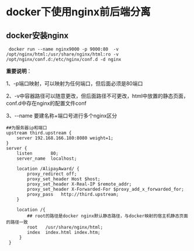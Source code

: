 # docker下使用nginx前后端分离

## docker安装nginx

```ssh
 docker run --name nginx9000 -p 9000:80  -v /opt/nginx/html:/usr/share/nginx/html:ro -v /opt/nginx/conf.d:/etc/nginx/conf.d -d nginx
```

**重要说明**：

1、-p端口映射，可以映射为任何端口，但后面必须是80端口

2、-v中容器路径可以随意更改，但后面路径不可更改，html中放置的静态页面，conf.d中存在nginx的配置文件conf

3、--name 要建名称+端口号进行多个nginx区分

```ssh
##为服务器ip和端口
upstream third.upstream {
    server 192.168.166.180:8080 weight=1;
}
server {
    listen       80;
    server_name  localhost;

    location /AlipayAward/ {
        proxy_redirect off;
        proxy_set_header Host $host;
        proxy_set_header X-Real-IP $remote_addr;
        proxy_set_header X-Forwarded-For $proxy_add_x_forwarded_for;
        proxy_pass   http://third.upstream;        
    }
    
    location /{
    	## root的路径是docker nginx默认静态路径，与docker映射的宿主机静态页面的路径一致
        root   /usr/share/nginx/html;
        index  index.html index.htm;
     }
 }
```

